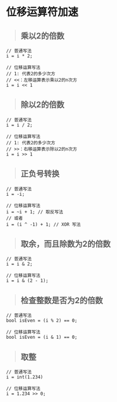 # 位移运算符加速

> ## 乘以2的倍数

```text
// 普通写法
i = i * 2;

// 位移运算写法
// 1: 代表2的多少次方
// <<：左移运算表示乘以2的n次方
i = i << 1
```

> ## 除以2的倍数

```text
// 普通写法
i = i / 2;

// 位移运算写法
// 1: 代表2的多少次方
// >>：右移运算表示除以2的n次方
i = i >> 1
```

> ## 正负号转换

```text
// 普通写法
i = -i;

// 位移运算写法
i = ~i + 1; // 取反写法
// 或者
i = (i ^ -1) + 1; // XOR 写法
```

> ## 取余，而且除数为2的倍数

```text
// 普通写法
i = i & 2;

// 位移运算写法
i = i & (2 - 1);
```

> ## 检查整数是否为2的倍数

```text
// 普通写法
bool isEven = (i % 2) == 0;

// 位移运算写法
bool isEven = (i & 1) == 0;
```

> ## 取整

```text
// 普通写法
i = int(1.234)

// 位移运算写法
i = 1.234 >> 0;
```

